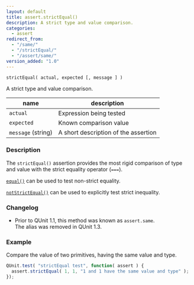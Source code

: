 ```yaml
---
layout: default
title: assert.strictEqual()
description: A strict type and value comparison.
categories:
  - assert
redirect_from:
  - "/same/"
  - "/strictEqual/"
  - "/assert/same/"
version_added: "1.0"
---
```


`strictEqual( actual, expected [, message ] )`

A strict type and value comparison.

| name               | description                          |
|--------------------|--------------------------------------|
| `actual`           | Expression being tested              |
| `expected`         | Known comparison value               |
| `message` (string) | A short description of the assertion |

### Description

The `strictEqual()` assertion provides the most rigid comparison of type and value with the strict equality operator (`===`).

[`equal()`](./equal.md) can be used to test non-strict equality.

[`notStrictEqual()`](./notStrictEqual.md) can be used to explicitly test strict inequality.

### Changelog

* Prior to QUnit 1.1, this method was known as `assert.same`.<br>The alias was removed in QUnit 1.3.

### Example

Compare the value of two primitives, having the same value and type.

```js
QUnit.test( "strictEqual test", function( assert ) {
  assert.strictEqual( 1, 1, "1 and 1 have the same value and type" );
});
```
